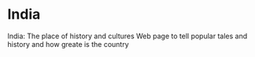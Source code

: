 # India
India: The place of history and cultures
Web page to tell popular tales and history and how greate is the country
